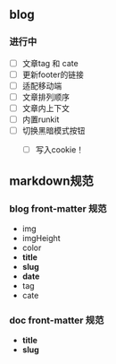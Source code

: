 ## blog

### 进行中
- [ ] 文章tag 和 cate
- [ ] 更新footer的链接
- [ ] 适配移动端
- [ ] 文章排列顺序
- [ ] 文章内上下文
- [ ] 内置runkit
- [ ] 切换黑暗模式按钮
    - [ ] 写入cookie！



## markdown规范
### blog front-matter 规范
- img
- imgHeight
- color
- **title**
- **slug**
- **date**
- tag
- cate

### doc front-matter 规范
- **title**
- **slug**

<!-- - [remark扩展](https://github.com/remarkjs/remark/blob/main/doc/plugins.md#list-of-plugins) -->



<!-- React 检查地址（#h1) -》 对应的id标签高亮显示！ -->
